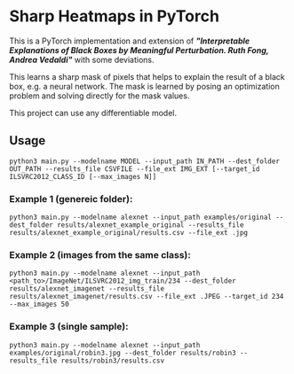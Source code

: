 # Sharp Heatmaps in PyTorch

This is a PyTorch implementation and extension of ***"Interpretable Explanations of Black Boxes by Meaningful Perturbation. Ruth Fong, Andrea Vedaldi"***  with some deviations.

This learns a sharp mask of pixels that helps to explain the result of a black box, e.g. a neural network.
The mask is learned by posing an optimization problem and solving directly for the mask values.

This project can use any differentiable model.

## Usage

`python3 main.py --modelname MODEL --input_path IN_PATH --dest_folder OUT_PATH --results_file CSVFILE --file_ext IMG_EXT [--target_id ILSVRC2012_CLASS_ID [--max_images N]]`

### Example 1 (genereic folder):

`python3 main.py --modelname alexnet --input_path examples/original --dest_folder results/alexnet_example_original --results_file results/alexnet_example_original/results.csv --file_ext .jpg`

### Example 2 (images from the same class):

`python3 main.py --modelname alexnet --input_path <path_to>/ImageNet/ILSVRC2012_img_train/234 --dest_folder results/alexnet_imagenet --results_file results/alexnet_imagenet/results.csv --file_ext .JPEG --target_id 234 --max_images 50`

### Example 3 (single sample):

`python3 main.py --modelname alexnet --input_path examples/original/robin3.jpg --dest_folder results/robin3 --results_file results/robin3/results.csv`

